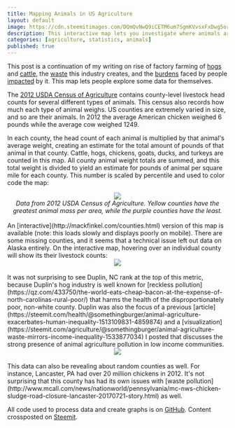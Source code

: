 ```yaml
---
title: Mapping Animals in US Agriculture
layout: default
image: https://cdn.steemitimages.com/DQmQvNwQ9iCETM6um7SgmKVvsxFxDwg5orAq8o7X7wtLNSv/Screen%20Shot%202018-09-03%20at%209.55.11%20PM.png
description: This interactive map lets you investigate where animals are in the United States.
categories: [agriculture, statistics, animals]
published: true
---
```


This post is a continuation of my writing on rise of factory farming of [hogs](https://steemit.com/agriculture/@somethingburger/data-more-hogs-are-on-factory-farms-than-ever-before) and [cattle](https://steemit.com/education/@somethingburger/data-trends-in-beef-industry-1512418549-7278), the [waste](https://steemit.com/sndbox/@somethingburger/big-increases-in-animal-agriculture-waste) this industry creates, and the [burdens](https://steemit.com/health/@somethingburger/animal-agriculture-exacerbates-human-inequality-1513109831-4859874) faced by people [impacted](https://steemit.com/agriculture/@somethingburger/animal-agriculture-waste-mirrors-income-inequality-1533877034) by it. This map lets people explore some data for themselves.

The [2012 USDA Census of Agriculture](https://agcensus.usda.gov/Publications/2012/) contains county-level livestock head counts for several different types of animals. This census also records how much each type of animal weighs. US counties are extremely varied in size, and so are their animals. In 2012 the average American chicken weighed 6 pounds while the average cow weighed 1249.

In each county, the head count of each animal is multiplied by that animal's average weight, creating an estimate for the total amount of pounds of that animal in that county. Cattle, hogs, chickens, goats, ducks, and turkeys are counted in this map. All county animal weight totals are summed, and this total weight is divided to yield an estimate for pounds of animal per square mile for each county. This number is scaled by percentile and used to color code the map:

<center><img src="https://cdn.steemitimages.com/DQmQvNwQ9iCETM6um7SgmKVvsxFxDwg5orAq8o7X7wtLNSv/Screen%20Shot%202018-09-03%20at%209.55.11%20PM.png"><br>
<i>Data from 2012 USDA Census of Agriculture. Yellow counties have the greatest animal mass per area, while the purple counties have the least.</i></center>
<br>
An [interactive](http://mackfinkel.com/counties.html) version of this map is available (note: this loads slowly and displays poorly on mobile). There are some missing counties, and it seems that a technical issue left out data on Alaska entirely. On the interactive map, hovering over an individual county will show its their livestock counts:

<center><img src="https://cdn.steemitimages.com/DQmQXGMEETVSNBGiax5ZHzg9v5FVEyyosAMzFSiAkgeqHLo/Screen%20Shot%202018-09-03%20at%209.18.46%20PM.png"></center>
<br>
It was not surprising to see Duplin, NC rank at the top of this metric, because Duplin's hog industry is well known for [reckless pollution](https://qz.com/433750/the-world-eats-cheap-bacon-at-the-expense-of-north-carolinas-rural-poor/) that harms the health of the disproportionately poor, non-white county. Duplin was also the focus of a previous [article](https://steemit.com/health/@somethingburger/animal-agriculture-exacerbates-human-inequality-1513109831-4859874) and a [visualization](https://steemit.com/agriculture/@somethingburger/animal-agriculture-waste-mirrors-income-inequality-1533877034) I posted that discusses the strong presence of animal agriculture pollution in low income communities.

<center><img src="https://cdn.steemitimages.com/DQmeoBdDUX6VPCrV7KhvEy4w3dhCx2nUXsAHdEhVuL247Nd/Screen%20Shot%202018-09-03%20at%209.50.41%20PM.png"></center>
<br>
This data can also be revealing about random counties as well. For instance, Lancaster, PA had over 20 million chickens in 2012. It's not surprising that this county has had its own issues with [waste pollution](http://www.mcall.com/news/nationworld/pennsylvania/mc-nws-chicken-sludge-road-closure-lancaster-20170721-story.html) as well.

<p class="text-muted">All code used to process data and create graphs is on <a href="https://github.com/mackfinkel/misc/tree/master/posts/2018-09-04-animal-density-map">GitHub</a>. Content crossposted on <a href="https://steemit.com/agriculture/@somethingburger/mapping-animals-in-us-agriculture-1536029438">Steemit</a>.</p>